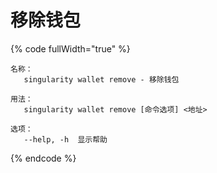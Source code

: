 # 移除钱包

{% code fullWidth="true" %}
```
名称：
   singularity wallet remove - 移除钱包

用法：
   singularity wallet remove [命令选项] <地址>

选项：
   --help, -h  显示帮助
```
{% endcode %}